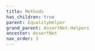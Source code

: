 ```yaml
---
title: Methods
has_children: true
parent: EqualityHelper
grand_parent: AssertNet.Helpers
ancestor: AssertNet
nav_order: 3
---
```


